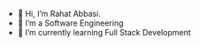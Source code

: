 - 👋 Hi, I’m Rahat Abbasi.
- 👀 I’m a  Software Engineering
- 🌱 I’m currently learning Full Stack Development

<!---
sudorahat/sudorahat is a ✨ special ✨ repository because its `README.md` (this file) appears on your GitHub profile.
You can click the Preview link to take a look at your changes.
--->
